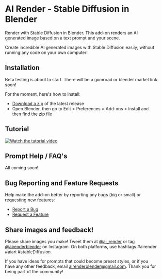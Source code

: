 # AI Render - Stable Diffusion in Blender

Render with Stable Diffusion in Blender. This add-on renders an AI generated image based on a text prompt and your scene.

Create incredible AI generated images with Stable Diffusion easily, without running any code on your own computer!


## Installation

Beta testing is about to start. There will be a gumroad or blender market link soon!

For the moment, here's how to install:

- [Download a zip](https://github.com/benrugg/AI-Render/releases/download/v0.2.3/AI-Render-v0-2-3.zip) of the latest release
- Open Blender, then go to Edit > Preferences > Add-ons > Install and then find the zip file


## Tutorial

[![Watch the tutorial video](https://user-images.githubusercontent.com/1221274/195464687-8b53e8ab-36dc-431f-a930-b533efb88c1c.png)](https://www.youtube.com/watch?v=tmyln5bwnO8)


## Prompt Help / FAQ's

All coming soon!



## Bug Reporting and Feature Requests

Help make the add-on better by reporting any bugs (big or small) or requesting new features:

- [Report a Bug](https://github.com/benrugg/AI-Render/issues/new?assignees=&labels=&template=bug-report.yaml)
- [Request a Feature](https://github.com/benrugg/AI-Render/issues/new?assignees=&labels=&template=feature-request.yaml)


## Share images and feedback!

Please share images you make! Tweet them at [@ai_render](https://twitter.com/AI_render) or tag [@airenderblender](https://www.instagram.com/airenderblender/) on Instagram. On both platforms, use hashtags #airender #aiart #stableDiffusion.

If you have ideas for prompts that could become preset styles, or if you have any other feedback, email airenderblender@gmail.com. Thank you for being part of the community!
